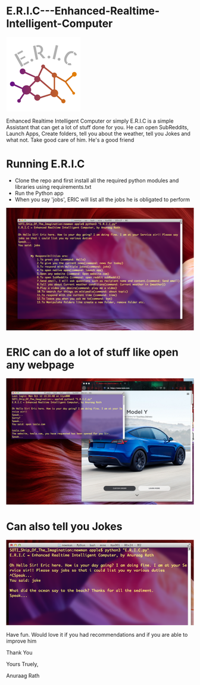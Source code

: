 # E.R.I.C---Enhanced-Realtime-Intelligent-Computer
![Logo](/ERIC.png)

Enhanced Realtime Intelligent Computer or simply E.R.I.C is a simple Assistant that can get a lot of stuff done for you. He can open SubReddits, Launch Apps, Create folders, tell you about the weather, tell you Jokes and what not. Take good care of him. He's a good friend

# Running E.R.I.C
* Clone the repo and first install all the required python modules and libraries using requirements.txt
* Run the Python app
* When you say 'jobs', ERIC will list all the jobs he is obligated to perform

![jobs](/images/jobs.png)

# ERIC can do a lot of stuff like open any webpage

![open](/images/open.png)

# Can also tell you Jokes

![joke](/images/joke.png)

Have fun. Would love it if you had recommendations and if you are able to improve him

Thank You

Yours Truely,

Anuraag Rath

